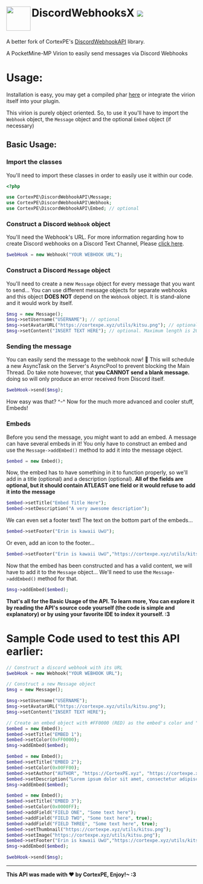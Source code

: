 <h1>DiscordWebhooksX<img src="https://raw.githubusercontent.com/CortexPE/DiscordWebhookAPI/master/dwapi.png" height="64" width="64" align="left"></img>&nbsp;<img src="https://poggit.pmmp.io/ci.shield/CortexPE/DiscordWebhookAPI/~"></img></h1>
<br />

A better fork of CortexPE's [DiscordWebhookAPI](https://github.com/CortexPE/DiscordWebhookAPI) library.

A PocketMine-MP Virion to easily send messages via Discord Webhooks

# Usage:
Installation is easy, you may get a compiled phar [here](https://poggit.pmmp.io/ci/CortexPE/DiscordWebhookAPI/~) or integrate the virion itself into your plugin.

This virion is purely object oriented. So, to use it you'll have to import the `Webhook` object, the `Message` object and the optional `Embed` object (if necessary)

## Basic Usage:
### Import the classes
You'll need to import these classes in order to easily use it within our code.
```php
<?php

use CortexPE\DiscordWebhookAPI\Message;
use CortexPE\DiscordWebhookAPI\Webhook;
use CortexPE\DiscordWebhookAPI\Embed; // optional
```
### Construct a Discord `Webhook` object
You'll need the Webhook's URL. For more information regarding how to create Discord webhooks on a Discord Text Channel, Please [click here](https://support.discordapp.com/hc/en-us/articles/228383668-Intro-to-Webhooks).
```php
$webHook = new Webhook("YOUR WEBHOOK URL");
```
### Construct a Discord `Message` object
You'll need to create a new `Message` object for every message that you want to send... You can use different message objects for separate webhooks and this object **DOES NOT** depend on the `Webhook` object. It is stand-alone and it would work by itself.
```php
$msg = new Message();
$msg->setUsername("USERNAME"); // optional
$msg->setAvatarURL("https://cortexpe.xyz/utils/kitsu.png"); // optional
$msg->setContent("INSERT TEXT HERE"); // optional. Maximum length is 2000 characters, the limit is set by discord, therefore it is not hardcoded within this API
```
### Sending the message
You can easily send the message to the webhook now! :tada: This will schedule a new AsyncTask on the Server's AsyncPool to prevent blocking the Main Thread. Do take note however, that **you CANNOT send a blank message.** doing so will only produce an error received from Discord itself.
```php
$webHook->send($msg);
```
How easy was that? ^-^ Now for the much more advanced and cooler stuff, Embeds!
### Embeds
Before you send the message, you might want to add an embed. A message can have several embeds in it! You only have to construct an embed and use the `Message->addEmbed()` method to add it into the message object.
```php
$embed = new Embed();
```
Now, the embed has to have something in it to function properly, so we'll add in a title (optional) and a description (optional). **All of the fields are optional, but it should contain ATLEAST one field or it would refuse to add it into the message**
```php
$embed->setTitle("Embed Title Here");
$embed->setDescription("A very awesome description");
```
We can even set a footer text! The text on the bottom part of the embeds...
```php
$embed->setFooter("Erin is kawaii UwU");
```
Or even, add an icon to the footer...
```php
$embed->setFooter("Erin is kawaii UwU","https://cortexpe.xyz/utils/kitsu.png");
```
Now that the embed has been constructed and has a valid content, we will have to add it to the `Message` object... We'll need to use the `Message->addEmbed()` method for that.
```php
$msg->addEmbed($embed);
```
**That's all for the Basic Usage of the API. To learn more, You can explore it by reading the API's source code yourself (the code is simple and explanatory) or by using your favorite IDE to index it yourself. :3**
# Sample Code used to test this API earlier:
```php
// Construct a discord webhook with its URL
$webHook = new Webhook("YOUR WEBHOOK URL");

// Construct a new Message object
$msg = new Message();

$msg->setUsername("USERNAME");
$msg->setAvatarURL("https://cortexpe.xyz/utils/kitsu.png");
$msg->setContent("INSERT TEXT HERE");

// Create an embed object with #FF0000 (RED) as the embed's color and "EMBED 1" as the title
$embed = new Embed();
$embed->setTitle("EMBED 1");
$embed->setColor(0xFF0000);
$msg->addEmbed($embed);

$embed = new Embed();
$embed->setTitle("EMBED 2");
$embed->setColor(0x00FF00);
$embed->setAuthor("AUTHOR", "https://CortexPE.xyz", "https://cortexpe.xyz/utils/kitsu.png");
$embed->setDescription("Lorem ipsum dolor sit amet, consectetur adipiscing elit.");
$msg->addEmbed($embed);

$embed = new Embed();
$embed->setTitle("EMBED 3");
$embed->setColor(0x0000FF);
$embed->addField("FIELD ONE", "Some text here");
$embed->addField("FIELD TWO", "Some text here", true);
$embed->addField("FIELD THREE", "Some text here", true);
$embed->setThumbnail("https://cortexpe.xyz/utils/kitsu.png");
$embed->setImage("https://cortexpe.xyz/utils/kitsu.png");
$embed->setFooter("Erin is kawaii UwU","https://cortexpe.xyz/utils/kitsu.png");
$msg->addEmbed($embed);

$webHook->send($msg);
```
-----
**This API was made with :heart: by CortexPE, Enjoy!~ :3**
